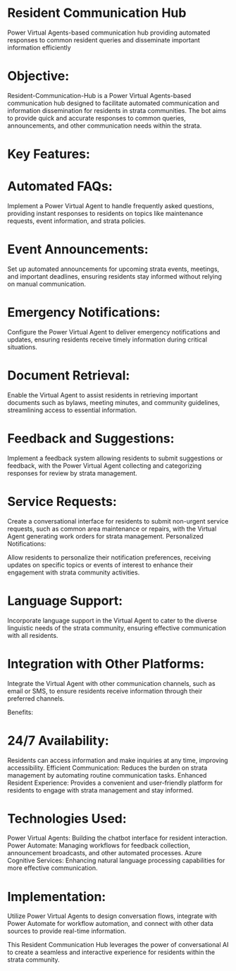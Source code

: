 # Resident Communication Hub
 Power Virtual Agents-based communication hub providing automated responses to common resident queries and disseminate important information efficiently
# Objective:
Resident-Communication-Hub is a Power Virtual Agents-based communication hub designed to facilitate automated communication and information dissemination for residents in strata communities. The bot aims to provide quick and accurate responses to common queries, announcements, and other communication needs within the strata.

# Key Features:

# Automated FAQs:

Implement a Power Virtual Agent to handle frequently asked questions, providing instant responses to residents on topics like maintenance requests, event information, and strata policies.
# Event Announcements:

Set up automated announcements for upcoming strata events, meetings, and important deadlines, ensuring residents stay informed without relying on manual communication.
# Emergency Notifications:

Configure the Power Virtual Agent to deliver emergency notifications and updates, ensuring residents receive timely information during critical situations.
# Document Retrieval:

Enable the Virtual Agent to assist residents in retrieving important documents such as bylaws, meeting minutes, and community guidelines, streamlining access to essential information.
# Feedback and Suggestions:

Implement a feedback system allowing residents to submit suggestions or feedback, with the Power Virtual Agent collecting and categorizing responses for review by strata management.
# Service Requests:

Create a conversational interface for residents to submit non-urgent service requests, such as common area maintenance or repairs, with the Virtual Agent generating work orders for strata management.
Personalized Notifications:

Allow residents to personalize their notification preferences, receiving updates on specific topics or events of interest to enhance their engagement with strata community activities.
# Language Support:

Incorporate language support in the Virtual Agent to cater to the diverse linguistic needs of the strata community, ensuring effective communication with all residents.
# Integration with Other Platforms:

Integrate the Virtual Agent with other communication channels, such as email or SMS, to ensure residents receive information through their preferred channels.

Benefits:

# 24/7 Availability: 
Residents can access information and make inquiries at any time, improving accessibility.
Efficient Communication: Reduces the burden on strata management by automating routine communication tasks.
Enhanced Resident Experience: Provides a convenient and user-friendly platform for residents to engage with strata management and stay informed.

# Technologies Used:
Power Virtual Agents: Building the chatbot interface for resident interaction.
Power Automate: Managing workflows for feedback collection, announcement broadcasts, and other automated processes.
Azure Cognitive Services: Enhancing natural language processing capabilities for more effective communication.

# Implementation:
Utilize Power Virtual Agents to design conversation flows, integrate with Power Automate for workflow automation, and connect with other data sources to provide real-time information.

This Resident Communication Hub leverages the power of conversational AI to create a seamless and interactive experience for residents within the strata community.
